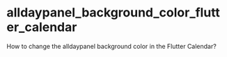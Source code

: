 # alldaypanel_background_color_flutter_calendar
How to change the alldaypanel background color in the Flutter Calendar?
